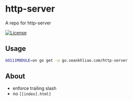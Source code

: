 # http-server

A repo for http-server

[![License](https://img.shields.io/github/license/seankhliao/http-server.svg?style=flat-square&maxAge=31536000)](LICENSE)

## Usage

```sh
GO111MODULE=on go get -u go.seankhliao.com/http-server
```

## About

- enforce trailing slash
- no `[[index].html]`
